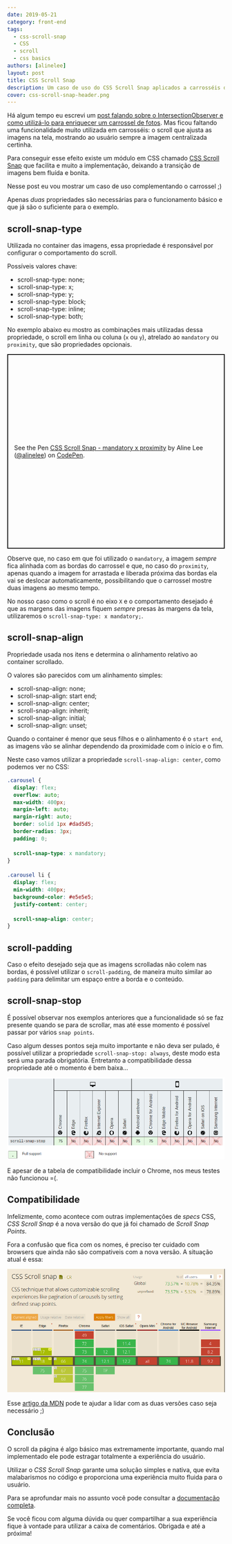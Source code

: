 ```yaml
---
date: 2019-05-21
category: front-end
tags:
  - css-scroll-snap
  - CSS
  - scroll
  - css basics
authors: [alinelee]
layout: post
title: CSS Scroll Snap
description: Um caso de uso do CSS Scroll Snap aplicados a carrosséis de imagens.
cover: css-scroll-snap-header.png
---
```


Há algum tempo eu escrevi um [post falando sobre o IntersectionObserver e como utilizá-lo para enriquecer um carrossel de fotos](/intersection-observer/). Mas ficou faltando uma funcionalidade muito utilizada em carrosséis: o scroll que ajusta as imagens na tela, mostrando ao usuário sempre a imagem centralizada certinha.

Para conseguir esse efeito existe um módulo em CSS chamado [CSS Scroll Snap](https://developer.mozilla.org/en-US/docs/Web/CSS/CSS_Scroll_Snap) que facilita e muito a implementação, deixando a transição de imagens bem fluída e bonita.

Nesse post eu vou mostrar um caso de uso complementando o carrossel ;)

Apenas *duas* propriedades são necessárias para o funcionamento básico e que já são o suficiente para o exemplo.

## scroll-snap-type

Utilizada no container das imagens, essa propriedade é responsável por configurar o comportamento do scroll.

Possíveis valores chave:

- scroll-snap-type: none;
- scroll-snap-type: x;
- scroll-snap-type: y;
- scroll-snap-type: block;
- scroll-snap-type: inline;
- scroll-snap-type: both;

No exemplo abaixo eu mostro as combinações mais utilizadas dessa propriedade, o scroll em linha ou coluna (`x` ou `y`), atrelado ao `mandatory` ou `proximity`, que são propriedades opcionais.

<p class="codepen" data-height="450" data-theme-id="0" data-default-tab="result" data-user="alinelee" data-slug-hash="eaeJmm" style="height: 450px; box-sizing: border-box; display: flex; align-items: center; justify-content: center; border: 2px solid; margin: 1em 0; padding: 1em;" data-pen-title="CSS Scroll Snap - mandatory x proximity">
  <span>See the Pen <a href="https://codepen.io/alinelee/pen/eaeJmm/">
  CSS Scroll Snap - mandatory x proximity</a> by Aline Lee (<a href="https://codepen.io/alinelee">@alinelee</a>)
  on <a href="https://codepen.io">CodePen</a>.</span>
</p>
<script async src="https://static.codepen.io/assets/embed/ei.js"></script>

Observe que, no caso em que foi utilizado o `mandatory`, a imagem *sempre* fica alinhada com as bordas do carrossel e que, no caso do `proximity`, apenas quando a imagem for arrastada e liberada próxima das bordas ela vai se deslocar automaticamente, possibilitando que o carrossel mostre duas imagens ao mesmo tempo.

No nosso caso como o scroll é no eixo `X` e o comportamento desejado é que as margens das imagens fiquem *sempre* presas às margens da tela, utilizaremos o `scroll-snap-type: x mandatory;`.

## scroll-snap-align

Propriedade usada nos itens e determina o alinhamento relativo ao container scrollado.

O valores são parecidos com um alinhamento simples:

- scroll-snap-align: none;
- scroll-snap-align: start end;
- scroll-snap-align: center;
- scroll-snap-align: inherit;
- scroll-snap-align: initial;
- scroll-snap-align: unset;

Quando o container é menor que seus filhos e o alinhamento é o `start end`, as imagens vão se alinhar dependendo da proximidade com o início e o fim.

Neste caso vamos utilizar a propriedade `scroll-snap-align: center`, como podemos ver no CSS:

```css
.carousel {
  display: flex;
  overflow: auto;
  max-width: 400px;
  margin-left: auto;
  margin-right: auto;
  border: solid 1px #dad5d5;
  border-radius: 3px;
  padding: 0;

  scroll-snap-type: x mandatory;
}

.carousel li {
  display: flex;
  min-width: 400px;
  background-color: #e5e5e5;
  justify-content: center;

  scroll-snap-align: center;
}
```

## scroll-padding

Caso o efeito desejado seja que as imagens scrolladas não colem nas bordas, é possível utilizar o `scroll-padding`, de maneira muito similar ao `padding` para delimitar um espaço entre a borda e o conteúdo.

## scroll-snap-stop

É possível observar nos exemplos anteriores que a funcionalidade só se faz presente quando se para de scrollar, mas até esse momento é possível passar por vários `snap points`.

Caso algum desses pontos seja muito importante e não deva ser pulado, é possível utilizar a propriedade `scroll-snap-stop: always`, deste modo esta será uma parada obrigatória. Entretanto a compatibilidade dessa propriedade até o momento é bem baixa...

[![Alt "Compatibilidade atual da propriedade scroll-snap-stop"](../images/css-scroll-snap-1.png)](https://developer.mozilla.org/en-US/docs/Web/CSS/scroll-snap-stop)

E apesar de a tabela de compatibilidade incluir o Chrome, nos meus testes não funcionou =(.

## Compatibilidade

Infelizmente, como acontece com outras implementações de *specs* CSS, *CSS Scroll Snap* é a nova versão do que já foi chamado de *Scroll Snap Points*.

Fora a confusão que fica com os nomes, é preciso ter cuidado com browsers que ainda não são compativeis com a nova versão. A situação atual é essa:

[![Alt "Compatibilidade Atual"](../images/css-scroll-snap.png)](https://caniuse.com/#feat=css-snappoints)

Esse [artigo da MDN](https://developer.mozilla.org/en-US/docs/Web/CSS/CSS_Scroll_Snap/Browser_compat) pode te ajudar a lidar com as duas versões caso seja necessário ;)


## Conclusão

O scroll da página é algo básico mas extremamente importante, quando mal implementado ele pode estragar totalmente a experiência do usuário.

Utilizar o *CSS Scroll Snap* garante uma solução simples e nativa, que evita malabarismos no código e proporciona uma experiência muito fluida para o usuário.

Para se aprofundar mais no assunto você pode consultar a [documentação completa](https://developer.mozilla.org/en-US/docs/Web/CSS/CSS_Scroll_Snap).

Se você ficou com alguma dúvida ou quer compartilhar a sua experiência fique à vontade para utilizar a caixa de comentários. Obrigada e até a próxima!
